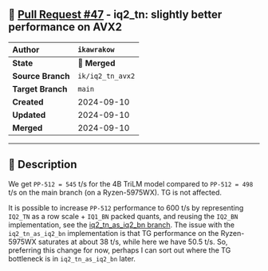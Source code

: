 ## 🔀 [Pull Request #47](https://github.com/ikawrakow/ik_llama.cpp/pull/47) - iq2_tn: slightly better performance on AVX2

| **Author** | `ikawrakow` |
| :--- | :--- |
| **State** | 🔀 **Merged** |
| **Source Branch** | `ik/iq2_tn_avx2` |
| **Target Branch** | `main` |
| **Created** | 2024-09-10 |
| **Updated** | 2024-09-10 |
| **Merged** | 2024-09-10 |

---

## 📄 Description

We get `PP-512 = 545` t/s for the 4B TriLM model compared to `PP-512 = 498` t/s on the main branch (on a Ryzen-5975WX). TG is not affected.

It is possible to increase `PP-512` performance to 600 t/s by representing `IQ2_TN` as a row scale + `IQ1_BN` packed quants, and reusing the `IQ2_BN` implementation, see the [iq2_tn_as_iq2_bn branch](https://github.com/ikawrakow/ik_llama.cpp/tree/ik/iq2_tn_as_iq2_bn). The issue with the `iq2_tn_as_iq2_bn` implementation is that TG performance on the Ryzen-5975WX saturates at about 38 t/s, while here we have 50.5 t/s. So, preferring this change for now, perhaps I can sort out where the TG bottleneck is in `iq2_tn_as_iq2_bn` later.